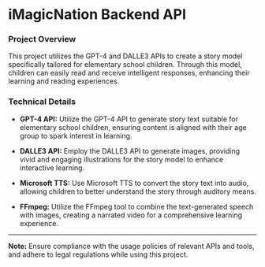 # iMagicNation Backend API
### Project Overview

This project utilizes the GPT-4 and DALLE3 APIs to create a story model specifically tailored for elementary school children. Through this model, children can easily read and receive intelligent responses, enhancing their learning and reading experiences.

### Technical Details

- **GPT-4 API:** Utilize the GPT-4 API to generate story text suitable for elementary school children, ensuring content is aligned with their age group to spark interest in learning.

- **DALLE3 API:** Employ the DALLE3 API to generate images, providing vivid and engaging illustrations for the story model to enhance interactive learning.

- **Microsoft TTS:** Use Microsoft TTS to convert the story text into audio, allowing children to better understand the story through auditory means.

- **FFmpeg:** Utilize the FFmpeg tool to combine the text-generated speech with images, creating a narrated video for a comprehensive learning experience.


---
**Note:** Ensure compliance with the usage policies of relevant APIs and tools, and adhere to legal regulations while using this project.
